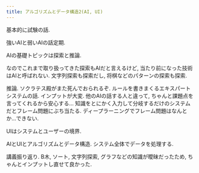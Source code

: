 ```yaml
---
title: アルゴリズムとデータ構造2(AI, UI)
---
```


基本的に試験の話.

強いAIと弱いAIの話定期.

AIの基礎トピックは探索と推論.

なのでこれまで取り扱ってきた探索もAIだと言えるけど,
当たり前になった技術はAIと呼ばれない.
文字列探索も探索だし,
将棋などのパターンの探索も探索.

推論.
ソクラテス殿がまた死んでおられるぞ.
ルールを書きまくるエキスパートシステムの話.
インプットが大変.
他のAIの話する人と違って,
ちゃんと課題点を言ってくれるから安心する…
知識をとにかく入力して分岐するだけのシステムだとフレーム問題にぶち当たる.
ディープラーニングでフレーム問題はなんとか…できない.

UIはシステムとユーザーの境界.

AIとUIとアルゴリズムとデータ構造.
システム全体でデータを処理する.

講義振り返り.
B木,
ソート,
文字列探索,
グラフなどの知識が曖昧だったため,
ちゃんとインプットし直せて良かった.
